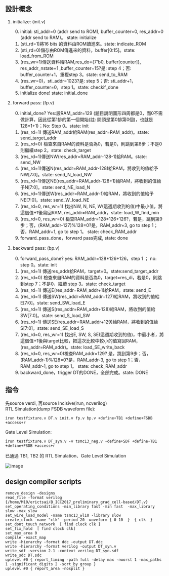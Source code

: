 ## 設計概念
1. initialize: (init.v)
    
    0. initial: sti_addr=0 (addr send to ROM), buffer_counter=0, res_addr=0 (addr send to RAM)。 state: initialize
    1. (sti_rd=1)將16 bits 的資料由ROM讀進來。state: indicate_ROM
    2. (sti_rd=0)儲存由ROM傳進來的資料，buffer[0:15]。state: load_from_ROM
    3. (res_wr=1)傳送資料給RAM,res_do={7'b0, buffer[counter]}, res_addr_nstate+1 ,buffer_counter=15?是: step 4；否: buffer_counter+1，重複step 3。state: send_to_RAM
    4. (res_wr=0)，sti_addr=1023?是: step 5；否: sti_addr+1，buffer_counter=0，step 1。state: checkif_done
    5. initialize done! state: initial_done


2. forward pass: (fp.v)
    
    0. initial_done? Yes:設RAM_addr=129 (題目說明圖形四周都是0，而0不需做計算，因此從第1排的第一個開始(註: 開頭是第0排第0個)，也就是128*1+1)；No: Step 0。state: init
    1. (res_rd=1) 傳送RAM_addr給RAM(res_addr=RAM_addr)。state: send_target_addr
    2. (res_rd=0) 檢查來自RAM的資料是否為0，若是0，則跳到第8步；不是0則繼續step 2。state: check_target
    3. (res_rd=1)傳送NW(res_addr=RAM_addr-128-1)給RAM。state: send_NW
    4. (res_rd=1)傳送N(res_addr=RAM_addr-128)給RAM，將收到的值給予NW[7:0]。state: send_N_load_NW
    5. (res_rd=1)傳送NE(res_addr=RAM_addr-128+1)給RAM，將收到的值給予N[7:0]。state: send_NE_load_N
    6. (res_rd=1)傳送W(res_addr=RAM_addr-1)給RAM，將收到的值給予NE[7:0]。state: send_W_load_NE
    7. (res_rd=0, res_wr=1) 找出NW, N, NE, W(這週期收到的值)中最小值，將這個值+1後寫回RAM, res_addr=RAM_addr。state: load_W_find_min
    8. (res_rd=0, res_wr=0) 檢查RAM_addr=128*126+126?，若是，跳到第9步；否，(RAM_addr-127)%128=0?是，RAM_addr+3, go to step 1；否，RAM_addr+1, go to step 1。 state: check_RAM_addr
    9. forward_pass_done，forward pass完成, state: done

3. backward pass: (bp.v)
    
    0. forward_pass_done? yes: RAM_addr=128*126+126，step 1 ； no: step 0。state: init
    1. (res_rd=1) 傳送res_addr給RAM，target=0。state:send_target_addr
    2. (res_rd=0) 檢查來自RAM的資料是否為0，target=res_di，若是0，則跳到step 7；不是0，繼續 step 3。state: check_target
    3. (res_rd=1) 傳送E(res_addr=RAM_addr+1)給RAM。state: send_E
    4. (res_rd=1) 傳送SW(res_addr=RAM_addr+127)給RAM，將收到的值給E[7:0]。state: send_SW_load_E
    5. (res_rd=1) 傳送S(res_addr=RAM_addr+128)給RAM，將收到的值給SW[7:0]。state: send_S_load_SW
    6. (res_rd=1) 傳送SE(res_addr=RAM_addr+129)給RAM，將收到的值給S[7:0]。state: send_SE_load_S
    7. (res_rd=0, res_wr=1) 找出E, SW, S, SE(這週期收到的值)，中最小者，將這個值+1後與target比較，把這次比較中較小的值寫回RAM，(res_addr=RAM_addr)。state: load_SE_write_back
    8. (res_rd=0, res_wr=0)檢查RAM_addr=129? 是，跳到第9步；否，(RAM_addr-1)%128=0?是，RAM_addr-3, go to step 1；否，RAM_addr-1, go to step 1。 state: check_RAM_addr
    9. backward_done，trigger DT的DONE，全部完成。state: DONE

## 指令
先source verdi, 再source Incisive(irun, ncverilog)  
RTL Simulation(dump FSDB waveform file):   
```
irun testfixture.v DT.v init.v fp.v bp.v +define+TB1 +define+FSDB +access+r
```
Gate Level Simulation:  
```
irun testfixture.v DT_syn.v -v tsmc13_neg.v +define+SDF +define+TB1 +define+FSDB +access+r
```

已通過 TB1, TB2 的 RTL Simulation、Gate Level Simulation

![image](https://user-images.githubusercontent.com/48709873/125733218-7d8ee428-f543-423a-8326-0181ab4c7332.png)

## design compiler scripts
```
remove_design -designs
read_file -format verilog {/home/M10/erictsai/B_ICC2017_preliminary_grad_cell-based/DT.v}
set_operating_conditions -min_library fast -min fast  -max_library slow -max slow
set_wire_load_model -name tsmc13_wl10 -library slow
create_clock -name "clk" -period 20 -waveform { 0 10  }  { clk  }
set_dont_touch_network  [ find clock clk ]
set_fix_hold  [ find clock clk]
set_max_area 0
compile -exact_map
write -hierarchy -format ddc -output DT.ddc
write -hierarchy -format verilog -output DT_syn.v
write_sdf -version 2.1 -context verilog DT_syn.sdf
write_sdc DT.sdc
uplevel #0 { report_timing -path full -delay max -nworst 1 -max_paths 1 -significant_digits 2 -sort_by group }
uplevel #0 { report_area -nosplit }
```
